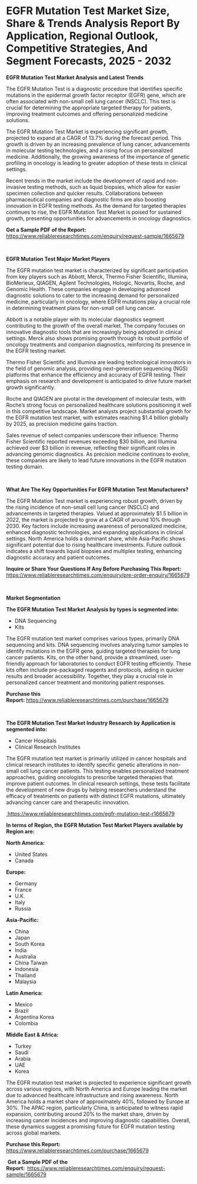 <p><h1>EGFR Mutation Test Market Size, Share & Trends Analysis Report By Application, Regional Outlook, Competitive Strategies, And Segment Forecasts, 2025 - 2032</h1></p><p><strong>EGFR Mutation Test Market Analysis and Latest Trends</strong></p>
<p><p>The EGFR Mutation Test is a diagnostic procedure that identifies specific mutations in the epidermal growth factor receptor (EGFR) gene, which are often associated with non-small cell lung cancer (NSCLC). This test is crucial for determining the appropriate targeted therapy for patients, improving treatment outcomes and offering personalized medicine solutions. </p><p>The EGFR Mutation Test Market is experiencing significant growth, projected to expand at a CAGR of 13.7% during the forecast period. This growth is driven by an increasing prevalence of lung cancer, advancements in molecular testing technologies, and a rising focus on personalized medicine. Additionally, the growing awareness of the importance of genetic profiling in oncology is leading to greater adoption of these tests in clinical settings. </p><p>Recent trends in the market include the development of rapid and non-invasive testing methods, such as liquid biopsies, which allow for easier specimen collection and quicker results. Collaborations between pharmaceutical companies and diagnostic firms are also boosting innovation in EGFR testing methods. As the demand for targeted therapies continues to rise, the EGFR Mutation Test Market is poised for sustained growth, presenting opportunities for advancements in oncology diagnostics.</p></p>
<p><strong>Get a Sample PDF of the Report:&nbsp;</strong> <a href="https://www.reliableresearchtimes.com/enquiry/request-sample/1665679?utm_campaign=3252&utm_medium=2&utm_source=Github&utm_content=ia&utm_term=13042025&utm_id=egfr-mutation-test">https://www.reliableresearchtimes.com/enquiry/request-sample/1665679</a></p>
<p>&nbsp;</p>
<p><strong>EGFR Mutation Test Major Market Players</strong></p>
<p><p>The EGFR mutation test market is characterized by significant participation from key players such as Abbott, Merck, Thermo Fisher Scientific, Illumina, BioMerieux, QIAGEN, Agilent Technologies, Hologic, Novartis, Roche, and Genomic Health. These companies engage in developing advanced diagnostic solutions to cater to the increasing demand for personalized medicine, particularly in oncology, where EGFR mutations play a crucial role in determining treatment plans for non-small cell lung cancer.</p><p>Abbott is a notable player with its molecular diagnostics segment contributing to the growth of the overall market. The company focuses on innovative diagnostic tools that are increasingly being adopted in clinical settings. Merck also shows promising growth through its robust portfolio of oncology treatments and companion diagnostics, reinforcing its presence in the EGFR testing market.</p><p>Thermo Fisher Scientific and Illumina are leading technological innovators in the field of genomic analysis, providing next-generation sequencing (NGS) platforms that enhance the efficiency and accuracy of EGFR testing. Their emphasis on research and development is anticipated to drive future market growth significantly.</p><p>Roche and QIAGEN are pivotal in the development of molecular tests, with Roche’s strong focus on personalized healthcare solutions positioning it well in this competitive landscape. Market analysts project substantial growth for the EGFR mutation test market, with estimates reaching $1.4 billion globally by 2025, as precision medicine gains traction.</p><p>Sales revenue of select companies underscore their influence: Thermo Fisher Scientific reported revenues exceeding $30 billion, and Illumina achieved over $3 billion in revenue, reflecting their significant roles in advancing genomic diagnostics. As precision medicine continues to evolve, these companies are likely to lead future innovations in the EGFR mutation testing domain.</p></p>
<p>&nbsp;</p>
<p><strong>What Are The Key Opportunities For EGFR Mutation Test Manufacturers?</strong></p>
<p><p>The EGFR Mutation Test market is experiencing robust growth, driven by the rising incidence of non-small cell lung cancer (NSCLC) and advancements in targeted therapies. Valued at approximately $1.5 billion in 2022, the market is projected to grow at a CAGR of around 10% through 2030. Key factors include increasing awareness of personalized medicine, enhanced diagnostic technologies, and expanding applications in clinical settings. North America holds a dominant share, while Asia-Pacific shows significant potential due to rising healthcare investments. Future outlook indicates a shift towards liquid biopsies and multiplex testing, enhancing diagnostic accuracy and patient outcomes.</p></p>
<p><strong>Inquire or Share Your Questions If Any Before Purchasing This Report:</strong> <a href="https://www.reliableresearchtimes.com/enquiry/pre-order-enquiry/1665679?utm_campaign=3252&utm_medium=2&utm_source=Github&utm_content=ia&utm_term=13042025&utm_id=egfr-mutation-test">https://www.reliableresearchtimes.com/enquiry/pre-order-enquiry/1665679</a></p>
<p>&nbsp;</p>
<p><strong>Market Segmentation</strong></p>
<p><strong>The EGFR Mutation Test Market Analysis by types is segmented into:</strong></p>
<p><ul><li>DNA Sequencing</li><li>Kits</li></ul></p>
<p><p>The EGFR mutation test market comprises various types, primarily DNA sequencing and kits. DNA sequencing involves analyzing tumor samples to identify mutations in the EGFR gene, guiding targeted therapies for lung cancer patients. Kits, on the other hand, provide a streamlined, user-friendly approach for laboratories to conduct EGFR testing efficiently. These kits often include pre-packaged reagents and protocols, aiding in quicker results and broader accessibility. Together, they play a crucial role in personalized cancer treatment and monitoring patient responses.</p></p>
<p><strong>Purchase this Report:&nbsp;</strong><a href="https://www.reliableresearchtimes.com/purchase/1665679?utm_campaign=3252&utm_medium=2&utm_source=Github&utm_content=ia&utm_term=13042025&utm_id=egfr-mutation-test">https://www.reliableresearchtimes.com/purchase/1665679</a></p>
<p>&nbsp;</p>
<p><strong>The EGFR Mutation Test Market Industry Research by Application is segmented into:</strong></p>
<p><ul><li>Cancer Hospitals</li><li>Clinical Research Institutes</li></ul></p>
<p><p>The EGFR mutation test market is primarily utilized in cancer hospitals and clinical research institutes to identify specific genetic alterations in non-small cell lung cancer patients. This testing enables personalized treatment approaches, guiding oncologists to prescribe targeted therapies that improve patient outcomes. In clinical research settings, these tests facilitate the development of new drugs by helping researchers understand the efficacy of treatments on patients with distinct EGFR mutations, ultimately advancing cancer care and therapeutic innovation.</p></p>
<p><a href="https://www.reliableresearchtimes.com/egfr-mutation-test-r1665679?utm_campaign=3252&utm_medium=2&utm_source=Github&utm_content=ia&utm_term=13042025&utm_id=egfr-mutation-test">&nbsp;https://www.reliableresearchtimes.com/egfr-mutation-test-r1665679</a></p>
<p><strong>In terms of Region, the EGFR Mutation Test Market Players available by Region are:</strong></p>
<p>
    <p> <strong> North America: </strong>
        <ul>
            <li>United States</li>
            <li>Canada</li>
        </ul>
        </p> 
    <p> <strong> Europe: </strong>
        <ul>
            <li>Germany</li>
            <li>France</li>
            <li>U.K.</li>
            <li>Italy</li>
            <li>Russia</li>
        </ul>
        </p> 
    <p> <strong> Asia-Pacific: </strong>
        <ul>
            <li>China</li>
            <li>Japan</li>
            <li>South Korea</li>
            <li>India</li>
            <li>Australia</li>
            <li>China Taiwan</li>
            <li>Indonesia</li>
            <li>Thailand</li>
            <li>Malaysia</li>
        </ul>
        </p> 
    <p> <strong> Latin America: </strong>
        <ul>
            <li>Mexico</li>
            <li>Brazil</li>
            <li>Argentina Korea</li>
            <li>Colombia</li>
        </ul>
        </p> 
    <p> <strong> Middle East & Africa: </strong>
        <ul>
            <li>Turkey</li>
            <li>Saudi</li>
            <li>Arabia</li>
            <li>UAE</li>
            <li>Korea</li>
        </ul>
    </p>
    </p>
<p><p>The EGFR mutation test market is projected to experience significant growth across various regions, with North America and Europe leading the market due to advanced healthcare infrastructure and rising awareness. North America holds a market share of approximately 40%, followed by Europe at 30%. The APAC region, particularly China, is anticipated to witness rapid expansion, contributing around 20% to the market share, driven by increasing cancer incidences and improving diagnostic capabilities. Overall, these dynamics suggest a promising future for EGFR mutation testing across global markets.</p></p>
<p><strong>Purchase this Report: </strong><a href="https://www.reliableresearchtimes.com/purchase/1665679?utm_campaign=3252&utm_medium=2&utm_source=Github&utm_content=ia&utm_term=13042025&utm_id=egfr-mutation-test">https://www.reliableresearchtimes.com/purchase/1665679</a></p>
<p>&nbsp;<strong>Get a Sample PDF of the Report:&nbsp;&nbsp;</strong><a href="https://www.reliableresearchtimes.com/enquiry/request-sample/1665679?utm_campaign=3252&utm_medium=2&utm_source=Github&utm_content=ia&utm_term=13042025&utm_id=egfr-mutation-test">https://www.reliableresearchtimes.com/enquiry/request-sample/1665679</a></p>
<p><strong></strong></p>
<p><p></p><p></p><p></p></p>